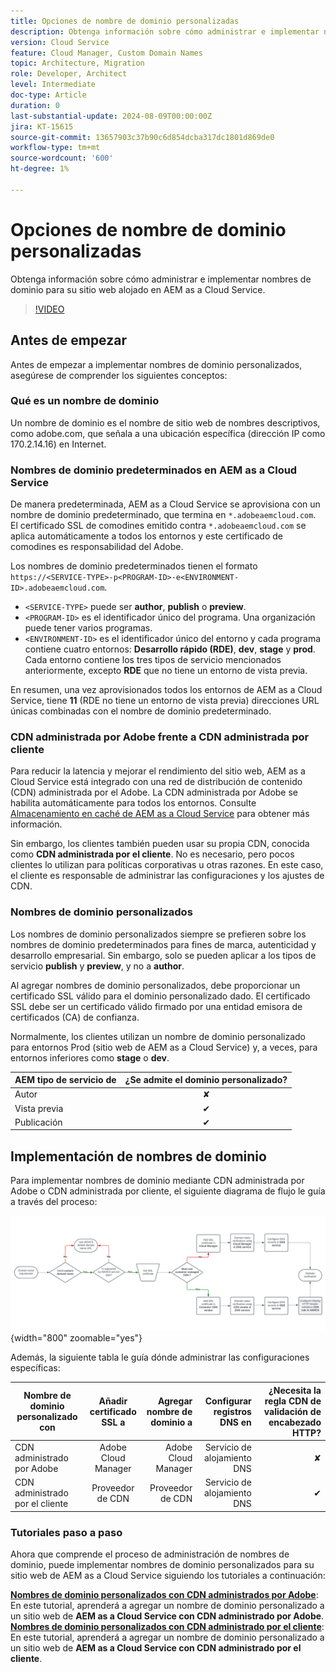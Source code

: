 ```yaml
---
title: Opciones de nombre de dominio personalizadas
description: Obtenga información sobre cómo administrar e implementar nombres de dominio personalizados para su sitio web alojado en AEM as a Cloud Service.
version: Cloud Service
feature: Cloud Manager, Custom Domain Names
topic: Architecture, Migration
role: Developer, Architect
level: Intermediate
doc-type: Article
duration: 0
last-substantial-update: 2024-08-09T00:00:00Z
jira: KT-15615
source-git-commit: 13657903c37b90c6d854dcba317dc1801d869de0
workflow-type: tm+mt
source-wordcount: '600'
ht-degree: 1%

---
```



# Opciones de nombre de dominio personalizadas

Obtenga información sobre cómo administrar e implementar nombres de dominio para su sitio web alojado en AEM as a Cloud Service.

>[!VIDEO](https://video.tv.adobe.com/v/3432632?quality=12&learn=on)

## Antes de empezar

Antes de empezar a implementar nombres de dominio personalizados, asegúrese de comprender los siguientes conceptos:

### Qué es un nombre de dominio

Un nombre de dominio es el nombre de sitio web de nombres descriptivos, como adobe.com, que señala a una ubicación específica (dirección IP como 170.2.14.16) en Internet.

### Nombres de dominio predeterminados en AEM as a Cloud Service

De manera predeterminada, AEM as a Cloud Service se aprovisiona con un nombre de dominio predeterminado, que termina en `*.adobeaemcloud.com`. El certificado SSL de comodines emitido contra `*.adobeaemcloud.com` se aplica automáticamente a todos los entornos y este certificado de comodines es responsabilidad del Adobe.

Los nombres de dominio predeterminados tienen el formato `https://<SERVICE-TYPE>-p<PROGRAM-ID>-e<ENVIRONMENT-ID>.adobeaemcloud.com`.

- `<SERVICE-TYPE>` puede ser **author**, **publish** o **preview**.
- `<PROGRAM-ID>` es el identificador único del programa. Una organización puede tener varios programas.
- `<ENVIRONMENT-ID>` es el identificador único del entorno y cada programa contiene cuatro entornos: **Desarrollo rápido (RDE)**, **dev**, **stage** y **prod**. Cada entorno contiene los tres tipos de servicio mencionados anteriormente, excepto **RDE** que no tiene un entorno de vista previa.

En resumen, una vez aprovisionados todos los entornos de AEM as a Cloud Service, tiene **11** (RDE no tiene un entorno de vista previa) direcciones URL únicas combinadas con el nombre de dominio predeterminado.

### CDN administrada por Adobe frente a CDN administrada por cliente

Para reducir la latencia y mejorar el rendimiento del sitio web, AEM as a Cloud Service está integrado con una red de distribución de contenido (CDN) administrada por el Adobe. La CDN administrada por Adobe se habilita automáticamente para todos los entornos. Consulte [Almacenamiento en caché de AEM as a Cloud Service](../caching/overview.md) para obtener más información.

Sin embargo, los clientes también pueden usar su propia CDN, conocida como **CDN administrada por el cliente**. No es necesario, pero pocos clientes lo utilizan para políticas corporativas u otras razones. En este caso, el cliente es responsable de administrar las configuraciones y los ajustes de CDN.

### Nombres de dominio personalizados

Los nombres de dominio personalizados siempre se prefieren sobre los nombres de dominio predeterminados para fines de marca, autenticidad y desarrollo empresarial. Sin embargo, solo se pueden aplicar a los tipos de servicio **publish** y **preview**, y no a **author**.

Al agregar nombres de dominio personalizados, debe proporcionar un certificado SSL válido para el dominio personalizado dado. El certificado SSL debe ser un certificado válido firmado por una entidad emisora de certificados (CA) de confianza.

Normalmente, los clientes utilizan un nombre de dominio personalizado para entornos Prod (sitio web de AEM as a Cloud Service) y, a veces, para entornos inferiores como **stage** o **dev**.

| AEM tipo de servicio de | ¿Se admite el dominio personalizado? |
|---------------------|:-----------------------:|
| Autor | ✘ |
| Vista previa | ✔ |
| Publicación | ✔ |

## Implementación de nombres de dominio

Para implementar nombres de dominio mediante CDN administrada por Adobe o CDN administrada por cliente, el siguiente diagrama de flujo le guía a través del proceso:

![Diagrama de flujo de administración de nombres de dominio](./assets/domain-name-management-flowchart.png){width="800" zoomable="yes"}

Además, la siguiente tabla le guía dónde administrar las configuraciones específicas:

| Nombre de dominio personalizado con | Añadir certificado SSL a | Agregar nombre de dominio a | Configurar registros DNS en | ¿Necesita la regla CDN de validación de encabezado HTTP? |
|---------------------|:-----------------------:|-----------------------:|-----------------------:|-----------------------:|
| CDN administrado por Adobe | Adobe Cloud Manager | Adobe Cloud Manager | Servicio de alojamiento DNS | ✘ |
| CDN administrado por el cliente | Proveedor de CDN | Proveedor de CDN | Servicio de alojamiento DNS | ✔ |

### Tutoriales paso a paso

Ahora que comprende el proceso de administración de nombres de dominio, puede implementar nombres de dominio personalizados para su sitio web de AEM as a Cloud Service siguiendo los tutoriales a continuación:

**[Nombres de dominio personalizados con CDN administrados por Adobe](./custom-domain-name-with-adobe-managed-cdn.md)**: En este tutorial, aprenderá a agregar un nombre de dominio personalizado a un sitio web de **AEM as a Cloud Service con CDN administrado por Adobe**.
**[Nombres de dominio personalizados con CDN administrado por el cliente](./custom-domain-names-with-customer-managed-cdn.md)**: En este tutorial, aprenderá a agregar un nombre de dominio personalizado a un sitio web de **AEM as a Cloud Service con CDN administrado por el cliente**.

